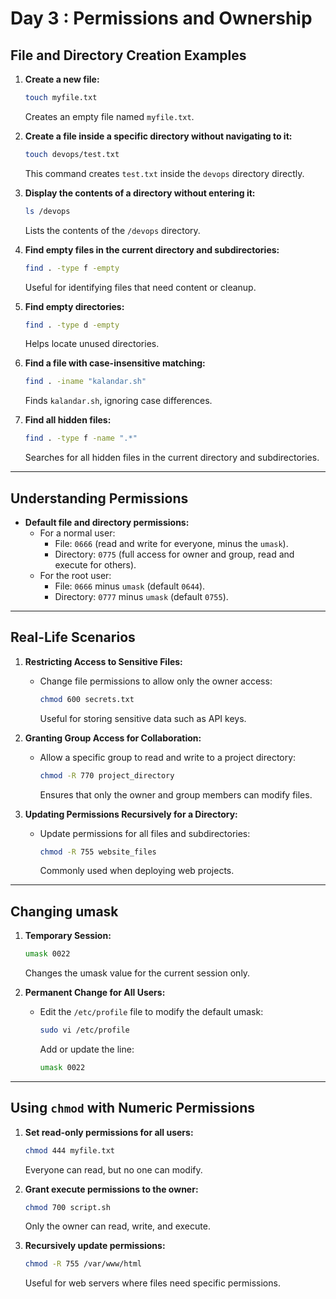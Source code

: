 
# Day 3 : Permissions and Ownership

## File and Directory Creation Examples
1. **Create a new file:**
   ```bash
   touch myfile.txt
   ```
   Creates an empty file named `myfile.txt`.

2. **Create a file inside a specific directory without navigating to it:**
   ```bash
   touch devops/test.txt
   ```
   This command creates `test.txt` inside the `devops` directory directly.

3. **Display the contents of a directory without entering it:**
   ```bash
   ls /devops
   ```
   Lists the contents of the `/devops` directory.

4. **Find empty files in the current directory and subdirectories:**
   ```bash
   find . -type f -empty
   ```
   Useful for identifying files that need content or cleanup.

5. **Find empty directories:**
   ```bash
   find . -type d -empty
   ```
   Helps locate unused directories.

6. **Find a file with case-insensitive matching:**
   ```bash
   find . -iname "kalandar.sh"
   ```
   Finds `kalandar.sh`, ignoring case differences.

7. **Find all hidden files:**
   ```bash
   find . -type f -name ".*"
   ```
   Searches for all hidden files in the current directory and subdirectories.

---

## Understanding Permissions
- **Default file and directory permissions:**
  - For a normal user:
    - File: `0666` (read and write for everyone, minus the `umask`).
    - Directory: `0775` (full access for owner and group, read and execute for others).
  - For the root user:
    - File: `0666` minus `umask` (default `0644`).
    - Directory: `0777` minus `umask` (default `0755`).

---

## Real-Life Scenarios
1. **Restricting Access to Sensitive Files:**
   - Change file permissions to allow only the owner access:
     ```bash
     chmod 600 secrets.txt
     ```
     Useful for storing sensitive data such as API keys.

2. **Granting Group Access for Collaboration:**
   - Allow a specific group to read and write to a project directory:
     ```bash
     chmod -R 770 project_directory
     ```
     Ensures that only the owner and group members can modify files.

3. **Updating Permissions Recursively for a Directory:**
   - Update permissions for all files and subdirectories:
     ```bash
     chmod -R 755 website_files
     ```
     Commonly used when deploying web projects.

---

## Changing umask
1. **Temporary Session:**
   ```bash
   umask 0022
   ```
   Changes the umask value for the current session only.

2. **Permanent Change for All Users:**
   - Edit the `/etc/profile` file to modify the default umask:
     ```bash
     sudo vi /etc/profile
     ```
     Add or update the line:
     ```bash
     umask 0022
     ```

---

## Using `chmod` with Numeric Permissions
1. **Set read-only permissions for all users:**
   ```bash
   chmod 444 myfile.txt
   ```
   Everyone can read, but no one can modify.

2. **Grant execute permissions to the owner:**
   ```bash
   chmod 700 script.sh
   ```
   Only the owner can read, write, and execute.

3. **Recursively update permissions:**
   ```bash
   chmod -R 755 /var/www/html
   ```
   Useful for web servers where files need specific permissions.
```